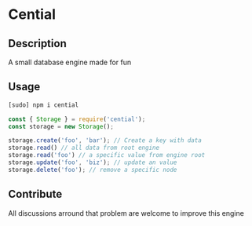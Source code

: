 # Cential

## Description

A small database engine made for fun

## Usage

```sh
[sudo] npm i cential
```

```js
const { Storage } = require('cential');
const storage = new Storage();

storage.create('foo', 'bar'); // Create a key with data
storage.read() // all data from root engine
storage.read('foo') // a specific value from engine root
storage.update('foo', 'biz'); // update an value
storage.delete('foo'); // remove a specific node
```

## Contribute

All discussions arround that problem are welcome to improve this engine
